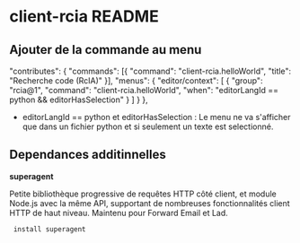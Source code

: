 # client-rcia README


## Ajouter de la commande au menu

"contributes": {
    "commands": [{
      "command": "client-rcia.helloWorld",
      "title": "Recherche code (RcIA)"
    }],
    "menus": {
      "editor/context": [
        {
          "group": "rcia@1",
          "command": "client-rcia.helloWorld",
          "when": "editorLangId == python && editorHasSelection"
        }
      ]
    }
  },

* editorLangId == python et editorHasSelection : Le menu ne va s'afficher que dans un fichier python et si seulement un texte est selectionné. 

## Dependances additinnelles
**superagent**

Petite bibliothèque progressive de requêtes HTTP côté client, et module Node.js avec la même API, supportant de nombreuses fonctionnalités client HTTP de haut niveau. Maintenu pour Forward Email et Lad.

<pre><code> install superagent</code></pre>